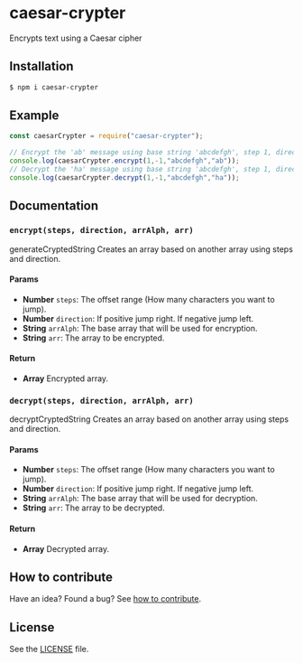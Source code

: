 # caesar-crypter

Encrypts text using a Caesar cipher

## Installation

```sh
$ npm i caesar-crypter
```

## Example

```js
const caesarCrypter = require("caesar-crypter");

// Encrypt the 'ab' message using base string 'abcdefgh', step 1, direction -1
console.log(caesarCrypter.encrypt(1,-1,"abcdefgh","ab"));
// Decrypt the 'ha' message using base string 'abcdefgh', step 1, direction -1
console.log(caesarCrypter.decrypt(1,-1,"abcdefgh","ha"));

```

## Documentation

### `encrypt(steps, direction, arrAlph, arr)`
generateCryptedString
Creates an array based on another array using steps and direction.

#### Params
- **Number** `steps`: The offset range (How many characters you want to jump).
- **Number** `direction`: If positive jump right. If negative jump left.
- **String** `arrAlph`: The base array that will be used for encryption.
- **String** `arr`: The array to be encrypted.

#### Return
- **Array** Encrypted array.

### `decrypt(steps, direction, arrAlph, arr)`
decryptCryptedString
Creates an array based on another array using steps and direction.

#### Params
- **Number** `steps`: The offset range (How many characters you want to jump).
- **Number** `direction`: If positive jump right. If negative jump left.
- **String** `arrAlph`: The base array that will be used for decryption.
- **String** `arr`: The array to be decrypted.

#### Return
- **Array** Decrypted array.

## How to contribute
Have an idea? Found a bug? See [how to contribute][contributing].

## License
See the [LICENSE][license] file.

[license]: /LICENSE
[contributing]: /CONTRIBUTING.md
[docs]: /DOCUMENTATION.md
